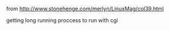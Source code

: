 from http://www.stonehenge.com/merlyn/LinuxMag/col39.html

getting long running proccess to run with cgi
